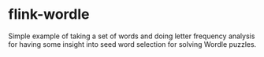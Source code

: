 # flink-wordle

Simple example of taking a set of words and doing letter
frequency analysis for having some insight into seed word
selection for solving Wordle puzzles.